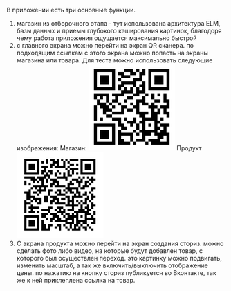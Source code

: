 В приложении есть три основные функции.
1. магазин из отборочного этапа - тут использована архитектура ELM, базы данных и приемы глубокого кэширования картинок, благодоря чему работа приложения ощущается максимально быстрой
2. с главного экрана можно перейти на экран QR сканера. по подходящим ссылкам с этого экрана можно попасть на экраны магазина или товара. Для теста можно использовать следующие изображения: 
Магазин:
 ![пример QR код магазина](https://github.com/PhilipDukhov/VK-Cup-Final/blob/main/ReadmeResources/market.png?raw=true)
Продукт
 ![пример QR код продукта](https://github.com/PhilipDukhov/VK-Cup-Final/blob/main/ReadmeResources/product.png?raw=true)
3. С экрана продукта можно перейти на экран создания сториз. можно сделать фото либо видео, на которые будут добавлен товар, с которого был осуществлен переход. это картинку можно подвигать, изменить масштаб, а так же включить/выключить отображение цены. по нажатию на кнопку сториз публикуется во Вконтакте, так же к ней приклеплена ссылка на товар.
